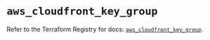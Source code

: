 # `aws_cloudfront_key_group`

Refer to the Terraform Registry for docs: [`aws_cloudfront_key_group`](https://registry.terraform.io/providers/hashicorp/aws/3.76.1/docs/resources/cloudfront_key_group).
